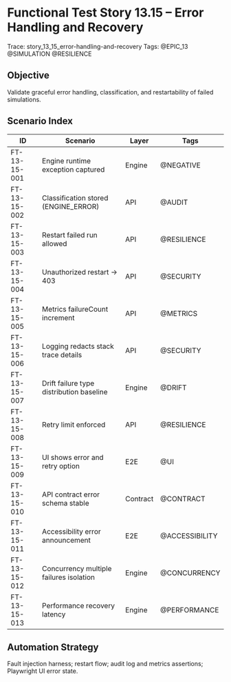 # Functional Test Story 13.15 – Error Handling and Recovery

Trace: story_13_15_error-handling-and-recovery
Tags: @EPIC_13 @SIMULATION @RESILIENCE

## Objective
Validate graceful error handling, classification, and restartability of failed simulations.

## Scenario Index
| ID | Scenario | Layer | Tags |
|----|----------|-------|------|
| FT-13-15-001 | Engine runtime exception captured | Engine | @NEGATIVE |
| FT-13-15-002 | Classification stored (ENGINE_ERROR) | API | @AUDIT |
| FT-13-15-003 | Restart failed run allowed | API | @RESILIENCE |
| FT-13-15-004 | Unauthorized restart -> 403 | API | @SECURITY |
| FT-13-15-005 | Metrics failureCount increment | API | @METRICS |
| FT-13-15-006 | Logging redacts stack trace details | API | @SECURITY |
| FT-13-15-007 | Drift failure type distribution baseline | Engine | @DRIFT |
| FT-13-15-008 | Retry limit enforced | API | @RESILIENCE |
| FT-13-15-009 | UI shows error and retry option | E2E | @UI |
| FT-13-15-010 | API contract error schema stable | Contract | @CONTRACT |
| FT-13-15-011 | Accessibility error announcement | E2E | @ACCESSIBILITY |
| FT-13-15-012 | Concurrency multiple failures isolation | Engine | @CONCURRENCY |
| FT-13-15-013 | Performance recovery latency | Engine | @PERFORMANCE |

## Automation Strategy
Fault injection harness; restart flow; audit log and metrics assertions; Playwright UI error state.
